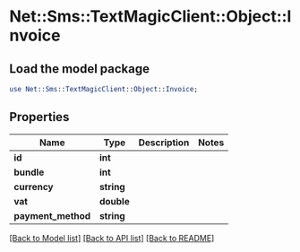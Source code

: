 # Net::Sms::TextMagicClient::Object::Invoice

## Load the model package
```perl
use Net::Sms::TextMagicClient::Object::Invoice;
```

## Properties
Name | Type | Description | Notes
------------ | ------------- | ------------- | -------------
**id** | **int** |  | 
**bundle** | **int** |  | 
**currency** | **string** |  | 
**vat** | **double** |  | 
**payment_method** | **string** |  | 

[[Back to Model list]](../README.md#documentation-for-models) [[Back to API list]](../README.md#documentation-for-api-endpoints) [[Back to README]](../README.md)


